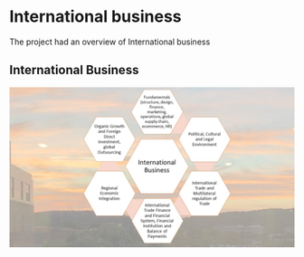 # International business

The project had an overview of International business 

## International Business
![image](InternationalBusiness.jpg)
